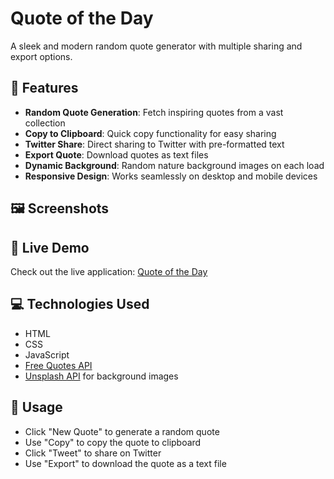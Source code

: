 # Quote of the Day

A sleek and modern random quote generator with multiple sharing and export options.

## 🌟 Features

- **Random Quote Generation**: Fetch inspiring quotes from a vast collection
- **Copy to Clipboard**: Quick copy functionality for easy sharing
- **Twitter Share**: Direct sharing to Twitter with pre-formatted text
- **Export Quote**: Download quotes as text files
- **Dynamic Background**: Random nature background images on each load
- **Responsive Design**: Works seamlessly on desktop and mobile devices

## 🖼️ Screenshots

## 🚀 Live Demo

Check out the live application: [Quote of the Day](https://your-deployment-link-here.com)

## 💻 Technologies Used

- HTML
- CSS
- JavaScript
- [Free Quotes API](https://api.freeapi.app)
- [Unsplash API](https://source.unsplash.com) for background images

## 📱 Usage

- Click "New Quote" to generate a random quote
- Use "Copy" to copy the quote to clipboard
- Click "Tweet" to share on Twitter
- Use "Export" to download the quote as a text file
